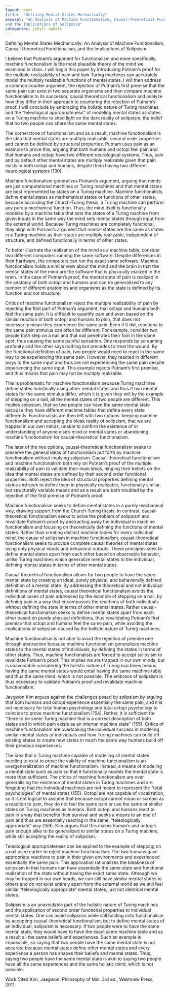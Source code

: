 ```yaml
---
layout: post
title:  "Defining Mental States Mechanically"
excerpt: "An Analysis of Machine Functionalism, Causal-Theoretical Functionalism, 
and the Implications of Solipsism"
categories: jekyll update
---
```


Defining Mental States Mechanically: An Analysis of Machine Functionalism, Causal-Theoretical Functionalism, 
and the Implications of Solipsism

I believe that Putnam’s argument for functionalism and more specifically, machine functionalism is the most plausible theory
of the mind we examined in class. I will begin this paper by introducing Putnam’s proof for the multiple realizability of pain and
how Turing machines can accurately model the multiply realizable functions of mental states. I will then address a common counter 
argument, the rejection of Putnam’s first premise that the same pain can exist in two separate organisms and then compare machine 
functionalism to its successor, causal theoretical functionalism and analyze how they differ in their approach to countering the rejection
of Putnam’s proof. I will conclude by embracing the holistic nature of Turing machines and the “teleological appropriateness” of
modeling mental states as states on a Turing machine to shed light on the dark reality of solipsism, the belief that no two people 
can share the same mental states.  

The cornerstone of functionalism and as a result, machine functionalism is the idea that mental states are multiply realizable, second 
order properties and cannot be defined by structural properties. Putnam uses pain as an example to prove this, arguing that both humans
and octopi feel pain and that humans and octopi have two different neurological systems. Thus, pain and by default other mental states are
multiply realizable given that pain exists in both octopi and humans, despite them having two different neurological systems (130).

Machine functionalism generalizes Putnam’s argument, arguing that minds are just computational machines or Turing machines and that 
mental states are best represented by states on a Turing machine. Machine functionalists define mental states as mathematical states
or functions of other states, because according the Church-Turing thesis, a Turing machine can perform any purely mechanical function. 
Thus, the mind itself is functionally modeled by a machine table that sets the states of a Turing machine from given inputs in the same 
way the mind sets mental states through input from the external world. Because Turing machines are completely functional, they align 
with Putnam’s argument that mental states are the same as states in a Turing machine as their states are multiply realizable, independent
of structure, and defined functionally in terms of other states.  
  
To better illustrate the realization of the mind as a machine table, consider two different computers running the same software. Despite
differences in their hardware, the computers can run the exact same software. Machine functionalism holds a similar view about the mind 
and the brain in that the mental states of the mind are the software that is physically realized in the brain. In the case of Putnam’s 
proof, the mental state of pain is realized in the anatomy of both octopi and humans and can be generalized to any number of different 
anatomies and organisms as the state is defined by its function and not structure. 
  
Critics of machine functionalism reject the multiple realizability of pain by rejecting the first part of Putman’s argument, that
octopi and humans both feel the same pain. It is difficult to quantify pain and even based on the similar reaction of both octopi and
humans to pain, that does not necessarily mean they experience the same pain. Even if it did, reactions to the same pain stimulus can 
often be different. For example, consider two people both step on a nail and that nail penetrates their foot in the same spot, thus 
causing the same painful sensation. One responds by screaming profanity and the other says nothing but precedes to treat the wound. 
By the functional definition of pain, two people would need to react in the same way to be experiencing the same pain. However, they
reacted in different ways to the same input and thus are not experiencing the same pain despite experiencing the same input. This 
example rejects Putnam’s first premise, and thus means that pain may not be multiply realizable. 
    
This is problematic for machine functionalism because Turing machines define states holistically using other mental states and thus 
if two mental states for the same stimulus differ, which it is given they will by the example of stepping on a nail, all the mental
states of two people are different. This implies solipsism, that no two people can have the same mental state because they have
different machine tables that define every state differently. Functionalists are then left with two options: keeping machine 
functionalism and accepting the bleak reality of solipsism, that we are trapped in our own minds, unable to confirm the existence of
or understanding of anyone else’s mind or mental states or abandoning machine functionalism for causal-theoretical functionalism. 
   
The later of the two options, causal-theoretical functionalism seeks to preserve the general ideas of functionalism put forth by
machine functionalism without implying solipsism. Causal-theoretical functionalism and machine functionalism both rely on Putnam’s
proof of the multiple realizability of pain to validate their main ideas, hinging their beliefs on the idea that mental states are 
defined by their second order functional properties. Both reject the idea of structural properties defining mental states and seek 
to define them in physically realizable, functionally similar, but structurally variable means and as a result are both troubled by
the rejection of the first premise of Putnam’s proof. 
    
Machine functionalism seeks to define mental states in a purely mechanical way, drawing support from the Church-Turing thesis. In 
contrast, causal-theoretical functionalism seeks to solve the problem of solipsism and revalidate Putnam’s proof by abstracting 
away the individual in machine functionalism and focusing on theoretically defining the functions of mental states. Rather than 
creating distinct machine tables for every individual mind, the cause of solipsism in machine functionalism, causal-theoretical 
functionalism seeks to provide complete causal theories of mental states using only physical inputs and behavioral outputs. These 
principles seek to define mental states apart from each other based on observable behavior, unlike Turing machines which generalize 
mental states to the individual, defining mental states in terms of other mental states. 
    
Causal theoretical functionalism allows for two people to have the same mental state by creating an ideal, purely physical, and 
behaviorally defined definition of a mental state. By addressing the theoretical and not individual definitions of mental states, 
causal theoretical functionalism avoids the individual cases of pain addressed by the example of stepping on a nail, by defining 
pain in a way that encompasses the reactions of both individuals without defining the state in terms of other mental states. Rather 
causal-theoretical functionalism seeks to define mental states apart from each other based on purely physical definitions, thus
revalidating Putnam’s first premise that octopi and humans feel the same pain, while avoiding the implications of solipsism caused
by the holistic nature of Turing machines. 
    
Machine functionalism is not able to avoid the rejection of premise one through abstraction because machine functionalism 
generalizes machine states to the mental states of individuals, by defining the states in terms of other states. Thus, machine
functionalists are forced to accept solipsism to revalidate Putnam’s proof. This implies we are trapped in our own minds, but is
unavoidable considering the holistic nature of Turing machines means having the same mental states would entail having the same 
machine table and thus the same mind, which is not possible. The embrace of solipsism is thus necessary to validate Putnam’s proof
and revalidate machine functionalism. 
    
Jaegwon Kim argues against the challenges posed by solipsism by arguing that both humans and octopi experience essentially the 
same pain, and it is not necessary for total human psychology and total octopi psychology to coincide to prove machine 
functionalism (154). Rather, it is sufficient for “there to be some Turing machine that is a correct description of both states 
and in which pain exists as an internal machine state” (155). Critics of machine functionalism are overlooking the individual
success in modeling similar mental states of individuals and how Turing machines can build off existing states to create new 
states in much the same way humans build off their previous experiences. 
    
 The idea that a Turing machine capable of modeling all mental states needing to exist to prove the validity of machine 
 functionalism is an overgeneralization of machine functionalism. Instead, a means of modeling a mental state such as pain so 
 that it functionally models the mental state is more than sufficient. The critics of machine functionalism are over generalizing
 the existence of mental states in Turing machines and are forgetting that the individual machines are not meant to represent the 
 “total psychologies” of mental states (155). Octopi are not capable of vocalization, so it is not logical to assume that because 
 octopi cannot moan or scream as a reaction to pain, they do not feel the same pain or use the same or similar states on Turing 
 machines as humans. Both octopi and humans react to pain in a way that benefits their survival and seeks a means to an end of pain
 and thus are essentially reacting in the same, “teleologically appropriate” way (159). Kim argues that this makes human’s and 
 octopi’s pain enough alike to be generalized to similar states on a Turing machine, while still accepting the reality of solipsism.
     
 Teleological appropriateness can be applied to the example of stepping on a nail used earlier to reject machine functionalism. The
 two humans gave appropriate reactions to pain in their given environments and experienced essentially the same pain. This 
 application rationalizes the bleakness of solipsism in that humans can have essentially the same state and functional realization
 of the state without having the exact same state. Although we may be trapped in our own heads, we can still have similar mental 
 states to others and do not exist entirely apart from the external world as we still feel similar “teleologically appropriate” 
 mental states, just not identical mental states. 
     
 Solipsism is an unavoidable part of the holistic nature of Turing machines and the application of second order functional properties
 to individual mental states. One can avoid solipsism while still holding onto functionalism by accepting causal-theoretical functionalism,
 but to define mental states of an individual, solipsism is necessary. If two people were to have the same mental state, they would have
 to have the exact same machine table and as a result all the same beliefs and experiences. Such an example is impossible, so saying 
 that two people have the same mental state is not accurate because mental states define other mental states and every experience a 
 person has shapes their beliefs and mental states. Thus, saying two people have the same mental state is akin to saying two people have
 all the same experiences and the same holistic mind, which is not possible.
     
     
     
 Work Cited
 Kim, Jaegwon. Philosophy of Min. 3rd ed., Westview Press, 2011.

